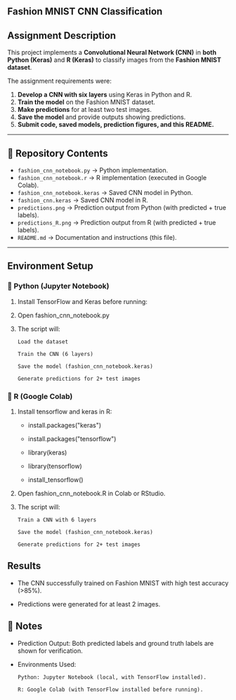 ## Fashion MNIST CNN Classification

##  Assignment Description  
This project implements a **Convolutional Neural Network (CNN)** in **both Python (Keras)** and **R (Keras)** to classify images from the **Fashion MNIST dataset**.  

The assignment requirements were:  
1. **Develop a CNN with six layers** using Keras in Python and R.  
2. **Train the model** on the Fashion MNIST dataset.  
3. **Make predictions** for at least two test images.  
4. **Save the model** and provide outputs showing predictions.  
5. **Submit code, saved models, prediction figures, and this README.**  

---

## 📂 Repository Contents  
- `fashion_cnn_notebook.py` → Python implementation.  
- `fashion_cnn_notebook.r` → R implementation (executed in Google Colab).  
- `fashion_cnn_notebook.keras` → Saved CNN model in Python.
- `fashion_cnn.keras` → Saved CNN model in R. 
- `predictions.png` → Prediction output from Python (with predicted + true labels).  
- `predictions_R.png` → Prediction output from R (with predicted + true labels).  
- `README.md` → Documentation and instructions (this file).  

---

##  Environment Setup  

### 🔹 Python (Jupyter Notebook)  
1. Install TensorFlow and Keras before running:
2. Open fashion_cnn_notebook.py
3. The script will:

       Load the dataset

       Train the CNN (6 layers)

       Save the model (fashion_cnn_notebook.keras)

       Generate predictions for 2+ test images

### 🔹 R (Google Colab) 
1. Install tensorflow and keras in R:

      - install.packages("keras")

      - install.packages("tensorflow")

      - library(keras)

      - library(tensorflow)

      - install_tensorflow()

2. Open fashion_cnn_notebook.R in Colab or RStudio.

3. The script will:

       Train a CNN with 6 layers

       Save the model (fashion_cnn_notebook.keras)

       Generate predictions for 2+ test images

##  Results
- The CNN successfully trained on Fashion MNIST with high test accuracy (>85%).

- Predictions were generated for at least 2 images.

## 📝 Notes
- Prediction Output: Both predicted labels and ground truth labels are shown for verification.

- Environments Used:

      Python: Jupyter Notebook (local, with TensorFlow installed).

      R: Google Colab (with TensorFlow installed before running).
